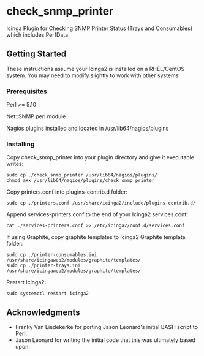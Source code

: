 # check_snmp_printer
Icinga Plugin for Checking SNMP Printer Status (Trays and Consumables) which includes PerfData.

## Getting Started

These instructions assume your Icinga2 is installed on a RHEL/CentOS system.  You may need to modify slightly to work with other systems.

### Prerequisites

Perl >= 5.10

Net::SNMP perl module

Nagios plugins installed and located in /usr/lib64/nagios/plugins


### Installing

Copy check_snmp_printer into your plugin directory and give it executable writes:

```
sudo cp ./check_snmp_printer /usr/lib64/nagios/plugins/
chmod a+x /usr/lib64/nagios/plugins/check_snmp_printer
```

Copy printers.conf into plugins-contrib.d folder:

```
sudo cp ./printers.conf /usr/share/icinga2/include/plugins-contrib.d/
```
Append services-printers.conf to the end of your Icinga2 services.conf:

```
cat ./services-printers.conf >> /etc/icinga2/conf.d/services.conf
```

If using Graphite, copy graphite templates to Icinga2 Graphite template folder:

```
sudo cp ./printer-consumables.ini /usr/share/icingaweb2/modules/graphite/templates/
sudo cp ./printer-trays.ini /usr/share/icingaweb2/modules/graphite/templates/
```

Restart Icinga2:

```
sudo systemctl restart icinga2
```

## Acknowledgments

* Franky Van Liedekerke for porting Jason Leonard's initial BASH script to Perl.
* Jason Leonard for writing the initial code that this was ultimately based upon.
